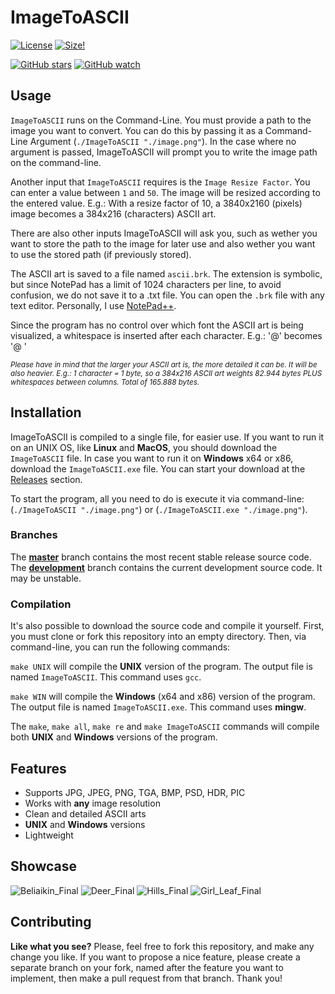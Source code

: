 # ImageToASCII

[![License](https://img.shields.io/github/license/brhaka/ImageToASCII)](https://github.com/brhaka/ImageToASCII/blob/master/LICENSE)
[![Size!](https://img.shields.io/github/languages/code-size/brhaka/ImageToASCII)](https://github.com/brhaka/ImageToASCII)

[![GitHub stars](https://img.shields.io/github/stars/brhaka/ImageToASCII.svg?style=social&label=Star)](https://github.com/brhaka/ImageToASCII)
[![GitHub watch](https://img.shields.io/github/watchers/brhaka/ImageToASCII.svg?style=social&label=Watch)](https://github.com/brhaka/ImageToASCII)

## Usage

`ImageToASCII` runs on the Command-Line.
You must provide a path to the image you want to convert. You can do this by passing it as a Command-Line Argument (`./ImageToASCII "./image.png"`). In the case where no argument is passed, ImageToASCII will prompt you to write the image path on the command-line.

Another input that `ImageToASCII` requires is the `Image Resize Factor`. You can enter a value between `1` and `50`. The image will be resized according to the entered value. E.g.: With a resize factor of 10, a 3840x2160 (pixels) image becomes a 384x216 (characters) ASCII art.

There are also other inputs ImageToASCII will ask you, such as wether you want to store the path to the image for later use and also wether you want to use the stored path (if previously stored).

The ASCII art is saved to a file named `ascii.brk`. The extension is symbolic, but since NotePad has a limit of 1024 characters per line, to avoid confusion, we do not save it to a .txt file. You can open the `.brk` file with any text editor. Personally, I use [NotePad++](https://github.com/notepad-plus-plus/notepad-plus-plus).

Since the program has no control over which font the ASCII art is being visualized, a whitespace is inserted after each character. E.g.: '@' becomes '@ '

<sub>*Please have in mind that the larger your ASCII art is, the more detailed it can be. It will be also heavier. E.g.: 1 character = 1 byte, so a 384x216 ASCII art weights 82.944 bytes PLUS whitespaces between columns. Total of 165.888 bytes.*</sup>

## Installation

ImageToASCII is compiled to a single file, for easier use. If you want to run it on an UNIX OS, like **Linux** and **MacOS**, you should download the `ImageToASCII` file. In case you want to run it on **Windows** x64 or x86, download the `ImageToASCII.exe` file. You can start your download at the [Releases](https://github.com/brhaka/ImageToASCII/releases) section.

To start the program, all you need to do is execute it via command-line: (`./ImageToASCII "./image.png"`) or (`./ImageToASCII.exe "./image.png"`).

### Branches

The **[master](https://github.com/brhaka/ImageToASCII/tree/master)** branch contains the most recent stable release source code. The **[development](https://github.com/brhaka/ImageToASCII/tree/development)** branch contains the current development source code. It may be unstable.

### Compilation

It's also possible to download the source code and compile it yourself. First, you must clone or fork this repository into an empty directory. Then, via command-line, you can run the following commands:

`make UNIX` will compile the **UNIX** version of the program. The output file is named `ImageToASCII`. This command uses `gcc`.

`make WIN` will compile the **Windows** (x64 and x86) version of the program. The output file is named `ImageToASCII.exe`. This command uses **mingw**.

The `make`, `make all`, `make re` and `make ImageToASCII` commands will compile both **UNIX** and **Windows** versions of the program.

## Features

* Supports JPG, JPEG, PNG, TGA, BMP, PSD, HDR, PIC
* Works with **any** image resolution
* Clean and detailed ASCII arts
* **UNIX** and **Windows** versions
* Lightweight

## Showcase

![Beliaikin_Final](https://user-images.githubusercontent.com/32342284/113486110-00477900-94a9-11eb-82f8-b0927eb04f75.jpg)
![Deer_Final](https://user-images.githubusercontent.com/32342284/113486115-03426980-94a9-11eb-9d07-807445e3e608.jpg)
![Hills_Final](https://user-images.githubusercontent.com/32342284/113486120-05a4c380-94a9-11eb-8edd-a9513ed0a3c4.jpg)
![Girl_Leaf_Final](https://user-images.githubusercontent.com/32342284/113486149-2c62fa00-94a9-11eb-97b7-dc0f6fe1f12f.jpg)

## Contributing
**Like what you see?** Please, feel free to fork this repository, and make any change you like. If you
want to propose a nice feature, please create a separate branch on your fork,
named after the feature you want to implement, then make a pull request from that
branch. Thank you!
